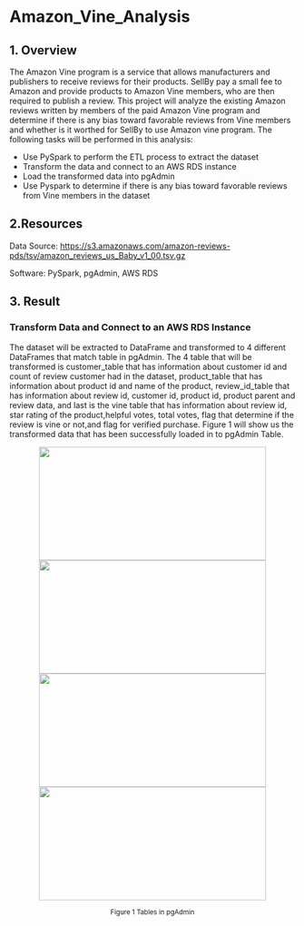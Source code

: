 # Amazon_Vine_Analysis
## 1. Overview
The Amazon Vine program is a service that allows manufacturers and publishers to receive reviews for their products. SellBy pay a small fee to Amazon and provide products to Amazon Vine members, who are then required to publish a review. This project will analyze the existing Amazon reviews written by members of the paid Amazon Vine program and determine if there is any bias toward favorable reviews from Vine members and whether is it worthed for SellBy to use Amazon vine program. The following tasks will be performed in this analysis:
* Use PySpark to perform the ETL process to extract the dataset
* Transform the data and  connect to an AWS RDS instance
* Load the transformed data into pgAdmin
* Use Pyspark to  determine if there is any bias toward favorable reviews from Vine members in the dataset

## 2.Resources
Data Source: https://s3.amazonaws.com/amazon-reviews-pds/tsv/amazon_reviews_us_Baby_v1_00.tsv.gz

Software: PySpark, pgAdmin, AWS RDS

## 3. Result
### Transform Data and Connect to an AWS RDS Instance
The dataset will be extracted to DataFrame and transformed to 4 different DataFrames that match table in pgAdmin.  The 4 table that will be transformed is customer_table that has information about customer id and count of review customer had in the dataset, product_table that has information about product id and name of the product, review_id_table that has information about review id, customer id, product id, product parent and review data, and last is the vine table that has information about review id, star rating of the product,helpful votes, total votes, flag that determine if the review is vine or not,and flag for verified purchase. Figure 1 will show us the transformed data that has been successfully loaded in to pgAdmin Table.

<p align="center">
    <img src="https://user-images.githubusercontent.com/88597187/145683325-6e17246b-bc56-4cc1-ae2a-36c68bcad903.png" width="400" height="200"/>
     <img src="https://user-images.githubusercontent.com/88597187/145683332-799f5547-c08e-4f8c-9950-72a00aa78e5e.png" width="400" height="200"/>
  <img src="https://user-images.githubusercontent.com/88597187/145683335-c34ee2c1-cbc6-4e06-8d67-d0dd7d65d9c8.png" width="400" height="200"/>
    <img src="https://user-images.githubusercontent.com/88597187/145683330-96a3fa66-3211-423c-9866-37e455d87a86.png" width="400" height="200"/>
  
</p>
<p align="center">
  <sub>Figure 1 Tables in pgAdmin</sub>
</p>

